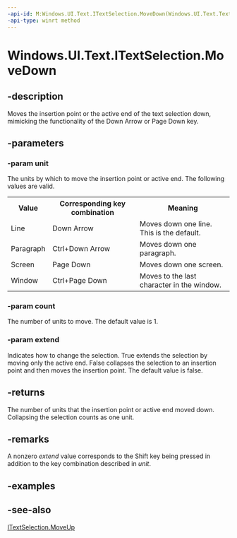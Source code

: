 ```yaml
---
-api-id: M:Windows.UI.Text.ITextSelection.MoveDown(Windows.UI.Text.TextRangeUnit,System.Int32,System.Boolean)
-api-type: winrt method
---
```


<!-- Method syntax
public int MoveDown(Windows.UI.Text.TextRangeUnit unit, System.Int32 count, System.Boolean extend)
-->

# Windows.UI.Text.ITextSelection.MoveDown

## -description
Moves the insertion point or the active end of the text selection down, mimicking the functionality of the Down Arrow or Page Down key.



## -parameters
### -param unit
The units by which to move the insertion point or active end. The following values are valid.<table>
   <tr><th>Value</th><th>Corresponding key combination</th><th>Meaning</th></tr>
   <tr><td>Line</td><td>Down Arrow</td><td>Moves down one line. This is the default.</td></tr>
   <tr><td>Paragraph</td><td>Ctrl+Down Arrow</td><td>Moves down one paragraph.</td></tr>
   <tr><td>Screen</td><td>Page Down</td><td>Moves down one screen.</td></tr>
   <tr><td>Window</td><td>Ctrl+Page Down</td><td>Moves to the last character in the window.</td></tr>
</table>

### -param count
The number of units to move. The default value is 1.

### -param extend
Indicates how to change the selection. True extends the selection by moving only the active end. False collapses the selection to an insertion point and then moves the insertion point. The default value is false.

## -returns
The number of units that the insertion point or active end moved down. Collapsing the selection counts as one unit.

## -remarks
A nonzero *extend* value corresponds to the Shift key being pressed in addition to the key combination described in *unit*.

## -examples

## -see-also
[ITextSelection.MoveUp](itextselection_moveup_1557792442.md)
